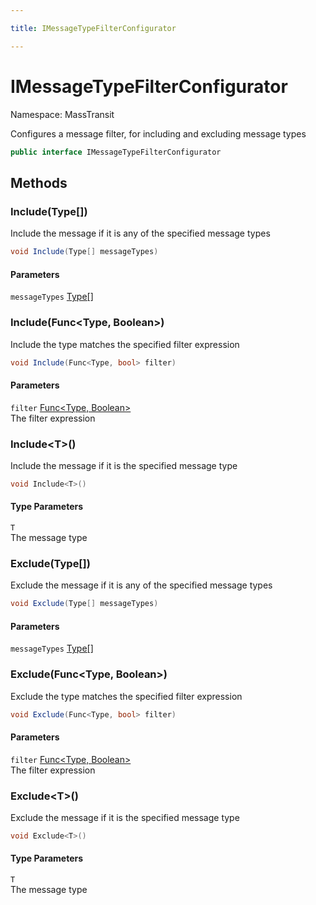 ```yaml
---

title: IMessageTypeFilterConfigurator

---
```


# IMessageTypeFilterConfigurator

Namespace: MassTransit

Configures a message filter, for including and excluding message types

```csharp
public interface IMessageTypeFilterConfigurator
```

## Methods

### **Include(Type[])**

Include the message if it is any of the specified message types

```csharp
void Include(Type[] messageTypes)
```

#### Parameters

`messageTypes` [Type[]](https://learn.microsoft.com/en-us/dotnet/api/system.type)<br/>

### **Include(Func\<Type, Boolean\>)**

Include the type matches the specified filter expression

```csharp
void Include(Func<Type, bool> filter)
```

#### Parameters

`filter` [Func\<Type, Boolean\>](https://learn.microsoft.com/en-us/dotnet/api/system.func-2)<br/>
The filter expression

### **Include\<T\>()**

Include the message if it is the specified message type

```csharp
void Include<T>()
```

#### Type Parameters

`T`<br/>
The message type

### **Exclude(Type[])**

Exclude the message if it is any of the specified message types

```csharp
void Exclude(Type[] messageTypes)
```

#### Parameters

`messageTypes` [Type[]](https://learn.microsoft.com/en-us/dotnet/api/system.type)<br/>

### **Exclude(Func\<Type, Boolean\>)**

Exclude the type matches the specified filter expression

```csharp
void Exclude(Func<Type, bool> filter)
```

#### Parameters

`filter` [Func\<Type, Boolean\>](https://learn.microsoft.com/en-us/dotnet/api/system.func-2)<br/>
The filter expression

### **Exclude\<T\>()**

Exclude the message if it is the specified message type

```csharp
void Exclude<T>()
```

#### Type Parameters

`T`<br/>
The message type
